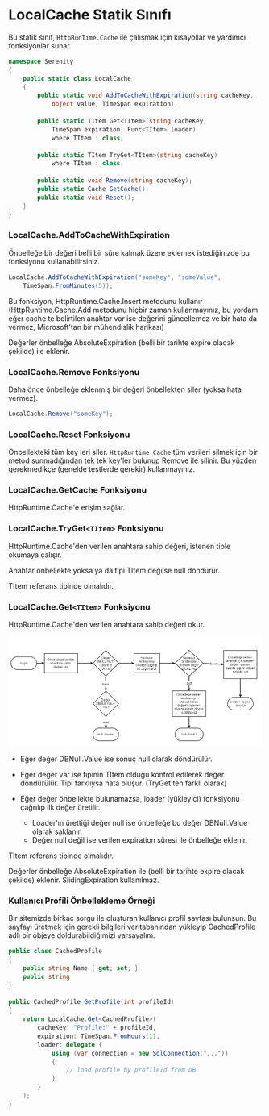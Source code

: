 # LocalCache Statik Sınıfı

Bu statik sınıf, `HttpRunTime.Cache` ile çalışmak için kısayollar ve yardımcı fonksiyonlar sunar.

```cs
namespace Serenity
{
    public static class LocalCache
    {
        public static void AddToCacheWithExpiration(string cacheKey, 
	        object value, TimeSpan expiration);
	        
        public static TItem Get<TItem>(string cacheKey, 
	        TimeSpan expiration, Func<TItem> loader) 
	        where TItem : class;

        public static TItem TryGet<TItem>(string cacheKey)
            where TItem : class;

        public static void Remove(string cacheKey);
        public static Cache GetCache();
        public static void Reset();
    }
}

```

### LocalCache.AddToCacheWithExpiration

Önbelleğe bir değeri belli bir süre kalmak üzere eklemek istediğinizde bu fonksiyonu kullanabilirsiniz.

```cs
LocalCache.AddToCacheWithExpiration("someKey", "someValue", 
	TimeSpan.FromMinutes(5));
```

Bu fonksiyon, HttpRuntime.Cache.Insert metodunu kullanır (HttpRuntime.Cache.Add metodunu hiçbir zaman kullanmayınız, bu yordam eğer cache te belirtilen anahtar var ise değerini güncellemez ve bir hata da vermez, Microsoft'tan bir mühendislik harikası)

Değerler önbelleğe AbsoluteExpiration (belli bir tarihte expire olacak şekilde) ile eklenir.

### LocalCache.Remove Fonksiyonu

Daha önce önbelleğe eklenmiş bir değeri önbellekten siler (yoksa hata vermez).

```cs
LocalCache.Remove("someKey");
```

### LocalCache.Reset Fonksiyonu

Önbellekteki tüm key leri siler. `HttpRuntime.Cache` tüm verileri silmek için bir metod sunmadığından tek tek key'ler bulunup Remove ile silinir. Bu yüzden gerekmedikçe (genelde testlerde gerekir) kullanmayınız.

### LocalCache.GetCache Fonksiyonu

HttpRuntime.Cache'e erişim sağlar.

### LocalCache.TryGet`<TItem>` Fonksiyonu

HttpRuntime.Cache'den verilen anahtara sahip değeri, istenen tiple okumaya çalışır. 

Anahtar önbellekte yoksa ya da tipi TItem değilse null döndürür.

TItem referans tipinde olmalıdır.

### LocalCache.Get`<TItem>` Fonksiyonu

HttpRuntime.Cache'den verilen anahtara sahip değeri okur. 

![LocalCache.Get Flow Diagram](img/local_cache_get.png?v4)

* Eğer değer DBNull.Value ise sonuç null olarak döndürülür.

* Eğer değer var ise tipinin TItem olduğu kontrol edilerek değer döndürülür. Tipi farklıysa hata oluşur. (TryGet'ten farklı olarak)

* Eğer değer önbellekte bulunamazsa, loader (yükleyici) fonksiyonu çağrılıp ilk değer üretilir. 
	* Loader'ın ürettiği değer null ise önbelleğe bu değer DBNull.Value olarak saklanır.
	* Değer null değil ise verilen expiration süresi ile önbelleğe eklenir.

TItem referans tipinde olmalıdır.

Değerler önbelleğe AbsoluteExpiration ile (belli bir tarihte expire olacak şekilde) eklenir. SlidingExpiration kullanılmaz.

### Kullanıcı Profili Önbellekleme Örneği

Bir sitemizde birkaç sorgu ile oluşturan kullanıcı profil sayfası bulunsun. Bu sayfayı üretmek için gerekli bilgileri veritabanından yükleyip CachedProfile adlı bir objeye doldurabildiğimizi varsayalım.

```cs
public class CachedProfile
{
	public string Name { get; set; }
	public string 
}

public CachedProfile GetProfile(int profileId)
{
	return LocalCache.Get<CachedProfile>(
		cacheKey: "Profile:" + profileId, 
		expiration: TimeSpan.FromHours(1),
		loader: delegate {
			using (var connection = new SqlConnection("..."))
			{
				// load profile by profileId from DB
			}
		}
	);
}
```